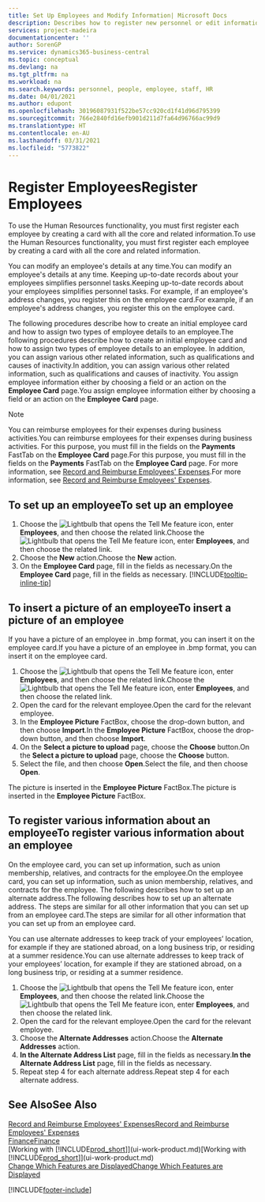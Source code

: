 ```yaml
---
title: Set Up Employees and Modify Information| Microsoft Docs
description: Describes how to register new personnel or edit information for existing staff.
services: project-madeira
documentationcenter: ''
author: SorenGP
ms.service: dynamics365-business-central
ms.topic: conceptual
ms.devlang: na
ms.tgt_pltfrm: na
ms.workload: na
ms.search.keywords: personnel, people, employee, staff, HR
ms.date: 04/01/2021
ms.author: edupont
ms.openlocfilehash: 30196087931f522be57cc920cd1f41d96d795399
ms.sourcegitcommit: 766e2840fd16efb901d211d7fa64d96766ac99d9
ms.translationtype: HT
ms.contentlocale: en-AU
ms.lasthandoff: 03/31/2021
ms.locfileid: "5773822"
---
```

# <a name="register-employees"></a><span data-ttu-id="5c44c-103">Register Employees</span><span class="sxs-lookup"><span data-stu-id="5c44c-103">Register Employees</span></span>
<span data-ttu-id="5c44c-104">To use the Human Resources functionality, you must first register each employee by creating a card with all the core and related information.</span><span class="sxs-lookup"><span data-stu-id="5c44c-104">To use the Human Resources functionality, you must first register each employee by creating a card with all the core and related information.</span></span>

<span data-ttu-id="5c44c-105">You can modify an employee's details at any time.</span><span class="sxs-lookup"><span data-stu-id="5c44c-105">You can modify an employee's details at any time.</span></span> <span data-ttu-id="5c44c-106">Keeping up-to-date records about your employees simplifies personnel tasks.</span><span class="sxs-lookup"><span data-stu-id="5c44c-106">Keeping up-to-date records about your employees simplifies personnel tasks.</span></span> <span data-ttu-id="5c44c-107">For example, if an employee's address changes, you register this on the employee card.</span><span class="sxs-lookup"><span data-stu-id="5c44c-107">For example, if an employee's address changes, you register this on the employee card.</span></span>

<span data-ttu-id="5c44c-108">The following procedures describe how to create an initial employee card and how to assign two types of employee details to an employee.</span><span class="sxs-lookup"><span data-stu-id="5c44c-108">The following procedures describe how to create an initial employee card and how to assign two types of employee details to an employee.</span></span> <span data-ttu-id="5c44c-109">In addition, you can assign various other related information, such as qualifications and causes of inactivity.</span><span class="sxs-lookup"><span data-stu-id="5c44c-109">In addition, you can assign various other related information, such as qualifications and causes of inactivity.</span></span> <span data-ttu-id="5c44c-110">You assign employee information either by choosing a field or an action on the **Employee Card** page.</span><span class="sxs-lookup"><span data-stu-id="5c44c-110">You assign employee information either by choosing a field or an action on the **Employee Card** page.</span></span>

> [!NOTE]  
> <span data-ttu-id="5c44c-111">You can reimburse employees for their expenses during business activities.</span><span class="sxs-lookup"><span data-stu-id="5c44c-111">You can reimburse employees for their expenses during business activities.</span></span> <span data-ttu-id="5c44c-112">For this purpose, you must fill in the fields on the **Payments** FastTab on the **Employee Card** page.</span><span class="sxs-lookup"><span data-stu-id="5c44c-112">For this purpose, you must fill in the fields on the **Payments** FastTab on the **Employee Card** page.</span></span> <span data-ttu-id="5c44c-113">For more information, see [Record and Reimburse Employees' Expenses](finance-how-record-reimburse-employee-expenses.md).</span><span class="sxs-lookup"><span data-stu-id="5c44c-113">For more information, see [Record and Reimburse Employees' Expenses](finance-how-record-reimburse-employee-expenses.md).</span></span>

## <a name="to-set-up-an-employee"></a><span data-ttu-id="5c44c-114">To set up an employee</span><span class="sxs-lookup"><span data-stu-id="5c44c-114">To set up an employee</span></span>
1. <span data-ttu-id="5c44c-115">Choose the ![Lightbulb that opens the Tell Me feature](media/ui-search/search_small.png "Tell me what you want to do") icon, enter **Employees**, and then choose the related link.</span><span class="sxs-lookup"><span data-stu-id="5c44c-115">Choose the ![Lightbulb that opens the Tell Me feature](media/ui-search/search_small.png "Tell me what you want to do") icon, enter **Employees**, and then choose the related link.</span></span>
2. <span data-ttu-id="5c44c-116">Choose the **New** action.</span><span class="sxs-lookup"><span data-stu-id="5c44c-116">Choose the **New** action.</span></span>
3. <span data-ttu-id="5c44c-117">On the **Employee Card** page, fill in the fields as necessary.</span><span class="sxs-lookup"><span data-stu-id="5c44c-117">On the **Employee Card** page, fill in the fields as necessary.</span></span> [!INCLUDE[tooltip-inline-tip](includes/tooltip-inline-tip_md.md)]

## <a name="to-insert-a-picture-of-an-employee"></a><span data-ttu-id="5c44c-118">To insert a picture of an employee</span><span class="sxs-lookup"><span data-stu-id="5c44c-118">To insert a picture of an employee</span></span>
<span data-ttu-id="5c44c-119">If you have a picture of an employee in .bmp format, you can insert it on the employee card.</span><span class="sxs-lookup"><span data-stu-id="5c44c-119">If you have a picture of an employee in .bmp format, you can insert it on the employee card.</span></span>

1. <span data-ttu-id="5c44c-120">Choose the ![Lightbulb that opens the Tell Me feature](media/ui-search/search_small.png "Tell me what you want to do") icon, enter **Employees**, and then choose the related link.</span><span class="sxs-lookup"><span data-stu-id="5c44c-120">Choose the ![Lightbulb that opens the Tell Me feature](media/ui-search/search_small.png "Tell me what you want to do") icon, enter **Employees**, and then choose the related link.</span></span>
2. <span data-ttu-id="5c44c-121">Open the card for the relevant employee.</span><span class="sxs-lookup"><span data-stu-id="5c44c-121">Open the card for the relevant employee.</span></span>
3. <span data-ttu-id="5c44c-122">In the **Employee Picture** FactBox, choose the drop-down button, and then choose **Import**.</span><span class="sxs-lookup"><span data-stu-id="5c44c-122">In the **Employee Picture** FactBox, choose the drop-down button, and then choose **Import**.</span></span>
4. <span data-ttu-id="5c44c-123">On the **Select a picture to upload** page, choose the **Choose** button.</span><span class="sxs-lookup"><span data-stu-id="5c44c-123">On the **Select a picture to upload** page, choose the **Choose** button.</span></span>
5. <span data-ttu-id="5c44c-124">Select the file, and then choose **Open**.</span><span class="sxs-lookup"><span data-stu-id="5c44c-124">Select the file, and then choose **Open**.</span></span>

<span data-ttu-id="5c44c-125">The picture is inserted in the **Employee Picture** FactBox.</span><span class="sxs-lookup"><span data-stu-id="5c44c-125">The picture is inserted in the **Employee Picture** FactBox.</span></span>

## <a name="to-register-various-information-about-an-employee"></a><span data-ttu-id="5c44c-126">To register various information about an employee</span><span class="sxs-lookup"><span data-stu-id="5c44c-126">To register various information about an employee</span></span>
<span data-ttu-id="5c44c-127">On the employee card, you can set up information, such as union membership, relatives, and contracts for the employee.</span><span class="sxs-lookup"><span data-stu-id="5c44c-127">On the employee card, you can set up information, such as union membership, relatives, and contracts for the employee.</span></span> <span data-ttu-id="5c44c-128">The following describes how to set up an alternate address.</span><span class="sxs-lookup"><span data-stu-id="5c44c-128">The following describes how to set up an alternate address.</span></span> <span data-ttu-id="5c44c-129">The steps are similar for all other information that you can set up from an employee card.</span><span class="sxs-lookup"><span data-stu-id="5c44c-129">The steps are similar for all other information that you can set up from an employee card.</span></span>

<span data-ttu-id="5c44c-130">You can use alternate addresses to keep track of your employees’ location, for example if they are stationed abroad, on a long business trip, or residing at a summer residence.</span><span class="sxs-lookup"><span data-stu-id="5c44c-130">You can use alternate addresses to keep track of your employees’ location, for example if they are stationed abroad, on a long business trip, or residing at a summer residence.</span></span>

1. <span data-ttu-id="5c44c-131">Choose the ![Lightbulb that opens the Tell Me feature](media/ui-search/search_small.png "Tell me what you want to do") icon, enter **Employees**, and then choose the related link.</span><span class="sxs-lookup"><span data-stu-id="5c44c-131">Choose the ![Lightbulb that opens the Tell Me feature](media/ui-search/search_small.png "Tell me what you want to do") icon, enter **Employees**, and then choose the related link.</span></span>
2. <span data-ttu-id="5c44c-132">Open the card for the relevant employee.</span><span class="sxs-lookup"><span data-stu-id="5c44c-132">Open the card for the relevant employee.</span></span>
3. <span data-ttu-id="5c44c-133">Choose the **Alternate Addresses** action.</span><span class="sxs-lookup"><span data-stu-id="5c44c-133">Choose the **Alternate Addresses** action.</span></span>
4. <span data-ttu-id="5c44c-134">**In the Alternate Address List** page, fill in the fields as necessary.</span><span class="sxs-lookup"><span data-stu-id="5c44c-134">**In the Alternate Address List** page, fill in the fields as necessary.</span></span>
5. <span data-ttu-id="5c44c-135">Repeat step 4 for each alternate address.</span><span class="sxs-lookup"><span data-stu-id="5c44c-135">Repeat step 4 for each alternate address.</span></span>

## <a name="see-also"></a><span data-ttu-id="5c44c-136">See Also</span><span class="sxs-lookup"><span data-stu-id="5c44c-136">See Also</span></span>
[<span data-ttu-id="5c44c-137">Record and Reimburse Employees' Expenses</span><span class="sxs-lookup"><span data-stu-id="5c44c-137">Record and Reimburse Employees' Expenses</span></span>](finance-how-record-reimburse-employee-expenses.md)  
[<span data-ttu-id="5c44c-138">Finance</span><span class="sxs-lookup"><span data-stu-id="5c44c-138">Finance</span></span>](finance.md)  
<span data-ttu-id="5c44c-139">[Working with [!INCLUDE[prod_short](includes/prod_short.md)]](ui-work-product.md)</span><span class="sxs-lookup"><span data-stu-id="5c44c-139">[Working with [!INCLUDE[prod_short](includes/prod_short.md)]](ui-work-product.md)</span></span>  
[<span data-ttu-id="5c44c-140">Change Which Features are Displayed</span><span class="sxs-lookup"><span data-stu-id="5c44c-140">Change Which Features are Displayed</span></span>](ui-experiences.md)


[!INCLUDE[footer-include](includes/footer-banner.md)]